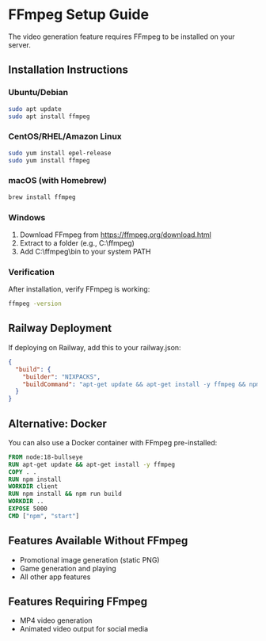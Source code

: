 # FFmpeg Setup Guide

The video generation feature requires FFmpeg to be installed on your server.

## Installation Instructions

### Ubuntu/Debian
```bash
sudo apt update
sudo apt install ffmpeg
```

### CentOS/RHEL/Amazon Linux
```bash
sudo yum install epel-release
sudo yum install ffmpeg
```

### macOS (with Homebrew)
```bash
brew install ffmpeg
```

### Windows
1. Download FFmpeg from https://ffmpeg.org/download.html
2. Extract to a folder (e.g., C:\ffmpeg)
3. Add C:\ffmpeg\bin to your system PATH

### Verification
After installation, verify FFmpeg is working:
```bash
ffmpeg -version
```

## Railway Deployment
If deploying on Railway, add this to your railway.json:
```json
{
  "build": {
    "builder": "NIXPACKS",
    "buildCommand": "apt-get update && apt-get install -y ffmpeg && npm install && cd client && npm install && npm run build"
  }
}
```

## Alternative: Docker
You can also use a Docker container with FFmpeg pre-installed:
```dockerfile
FROM node:18-bullseye
RUN apt-get update && apt-get install -y ffmpeg
COPY . .
RUN npm install
WORKDIR client
RUN npm install && npm run build
WORKDIR ..
EXPOSE 5000
CMD ["npm", "start"]
```

## Features Available Without FFmpeg
- Promotional image generation (static PNG)
- Game generation and playing
- All other app features

## Features Requiring FFmpeg
- MP4 video generation
- Animated video output for social media
